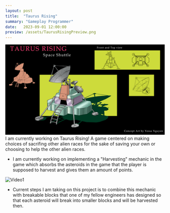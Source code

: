 ```yaml
---
layout: post
title:  "Taurus Rising"
summary: "Gameplay Programmer"
date:   2023-09-01 12:00:00
preview: /assets/TaurusRisingPreview.png
---
```

![Picture 1](/assets/SpaceShuttle.png)
I am currently working on Taurus Rising! A game centered on making choices of sacrifing other alien races for the sake of saving your own or choosing to help the other alien races.

- I am currently working on implementing a "Harvesting" mechanic in the game which absorbs the asteroids in the game that the player is supposed to harvest and gives them an amount of points.

![Video1](https://github.com/qin-andrew123/qin-andrew123.github.io/assets/71657626/098eaf30-5e2d-4ff4-ad35-9a5617bdf757)

- Current steps I am taking on this project is to combine this mechanic with breakable blocks that one of my fellow engineers has designed so that each asteroid will break into smaller blocks and will be harvested then.
